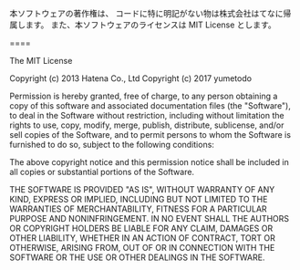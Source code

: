 本ソフトウェアの著作権は、
コードに特に明記がない物は株式会社はてなに帰属します。
また、本ソフトウェアのライセンスは MIT License とします。

====

The MIT License

Copyright (c) 2013 Hatena Co., Ltd
Copyright (c) 2017 yumetodo

Permission is hereby granted, free of charge, to any person obtaining a copy of this software and associated documentation files (the "Software"), to deal in the Software without restriction, including without limitation the rights to use, copy, modify, merge, publish, distribute, sublicense, and/or sell copies of the Software, and to permit persons to whom the Software is furnished to do so, subject to the following conditions:

The above copyright notice and this permission notice shall be included in all copies or substantial portions of the Software.

THE SOFTWARE IS PROVIDED "AS IS", WITHOUT WARRANTY OF ANY KIND, EXPRESS OR IMPLIED, INCLUDING BUT NOT LIMITED TO THE WARRANTIES OF MERCHANTABILITY, FITNESS FOR A PARTICULAR PURPOSE AND NONINFRINGEMENT. IN NO EVENT SHALL THE AUTHORS OR COPYRIGHT HOLDERS BE LIABLE FOR ANY CLAIM, DAMAGES OR OTHER LIABILITY, WHETHER IN AN ACTION OF CONTRACT, TORT OR OTHERWISE, ARISING FROM, OUT OF OR IN CONNECTION WITH THE SOFTWARE OR THE USE OR OTHER DEALINGS IN THE SOFTWARE.